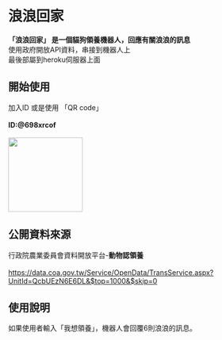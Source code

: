 # 浪浪回家
<strong>「浪浪回家」 是一個貓狗領養機器人，回應有關浪浪的訊息</strong><br>
使用政府開放API資料，串接到機器人上<br>
最後部屬到heroku伺服器上面

## 開始使用
加入ID 或是使用 「QR code」
<br></br>
<strong>ID:@698xrcof</strong>
</br></br>
<img src="https://qr-official.line.me/sid/L/698xrcof.png" style="width:150px">
<!-- ![image](https://qr-official.line.me/sid/L/698xrcof.png) -->
## 公開資料來源
行政院農業委員會資料開放平台-<strong>動物認領養</strong>
<br><br>
https://data.coa.gov.tw/Service/OpenData/TransService.aspx?UnitId=QcbUEzN6E6DL&$top=1000&$skip=0


## 使⽤說明
如果使用者輸入「我想領養」，機器人會回覆6則浪浪的訊息。
